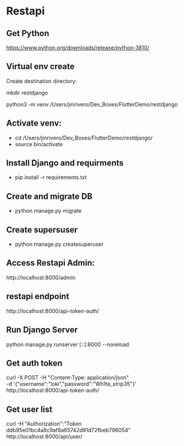 # Restapi

## Get Python

https://www.python.org/downloads/release/python-3810/


## Virtual env create

Create destination directory:

mkdir restdjango

python3 -m venv /Users/jmrivero/Dev_Boxes/FlutterDemo/restdjango

## Activate venv:
- cd /Users/jmrivero/Dev_Boxes/FlutterDemo/restdjango/
- source bin/activate

## Install Django and requirments
- pip install -r requirements.txt


## Create and migrate DB
- python manage.py migrate

## Create supersuser
- python manage.py createsuperuser

## Access Restapi Admin:

http://localhost:8000/admin


## restapi endpoint
http://localhost:8000/api-token-auth/


## Run Django Server

python manage.py runserver [::]:8000 --noreload


## Get auth token
curl -X POST -H "Content-Type: application/json" \
 -d '{"username":"loki","password":"Wh1te_strip35"}' \
http://localhost:8000/api-token-auth/


## Get user list
curl -H "Authorization":"Token ddb95e01bc4a8c9af8a65742d91d72fbeb796054" http://localhost:8000/api/user/

